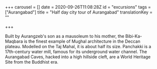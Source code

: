 +++
carousel = []
date = 2020-09-26T11:08:28Z
id = "excursions"
tags = ["Aurangabad"]
title = "Half day city tour of Aurangabad"
translationKey = ""

+++

Built by Aurangzeb's son as a mausoleum to his mother, the Bibi-Ka-Maqbara is the finest example of Mughal architecture in the Deccan plateau. Modelled on the Taj Mahal, it is about half its size. Panchakki is a 17th-century water mill, famous for its underground water channel. The Aurangabad Caves, hacked into a high hillside cleft, are a World Heritage Site from the Buddhist era.